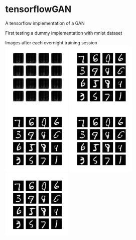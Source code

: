 # tensorflowGAN
A tensorflow implementation of a GAN

First testing a dummy implementation with mnist dataset

Images after each overnight training session<br>
<img src="https://github.com/SeaUrc/tensorflowGAN/blob/main/image_training_1.png?raw=true" height=200 width=200>
<img src="https://github.com/SeaUrc/tensorflowGAN/blob/main/image_training_2.png?raw=true" height=200 width=200>
<img src="https://github.com/SeaUrc/tensorflowGAN/blob/main/image_training_2.png?raw=true" height=200 width=200>
<img src="https://github.com/SeaUrc/tensorflowGAN/blob/main/image_training_2.png?raw=true" height=200 width=200>
<img src="https://github.com/SeaUrc/tensorflowGAN/blob/main/image_training_2.png?raw=true" height=200 width=200>